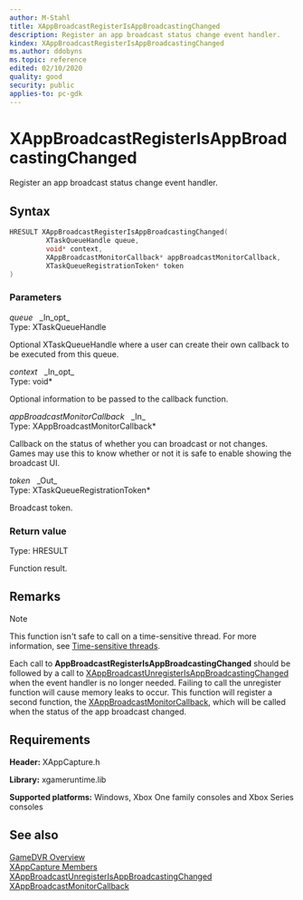 ```yaml
---
author: M-Stahl
title: XAppBroadcastRegisterIsAppBroadcastingChanged
description: Register an app broadcast status change event handler.
kindex: XAppBroadcastRegisterIsAppBroadcastingChanged
ms.author: ddobyns
ms.topic: reference
edited: 02/10/2020
quality: good
security: public
applies-to: pc-gdk
---
```


# XAppBroadcastRegisterIsAppBroadcastingChanged  

Register an app broadcast status change event handler.  

## Syntax  
  
```cpp
HRESULT XAppBroadcastRegisterIsAppBroadcastingChanged(  
         XTaskQueueHandle queue,  
         void* context,  
         XAppBroadcastMonitorCallback* appBroadcastMonitorCallback,  
         XTaskQueueRegistrationToken* token  
)  
```  
  
### Parameters  
  
*queue* &nbsp;&nbsp;\_In\_opt\_  
Type: XTaskQueueHandle  

  
Optional XTaskQueueHandle where a user can create their own callback to be executed from this queue.  


*context* &nbsp;&nbsp;\_In\_opt\_  
Type: void*  

  
Optional information to be passed to the callback function. 


*appBroadcastMonitorCallback* &nbsp;&nbsp;\_In\_  
Type: XAppBroadcastMonitorCallback*  

  
Callback on the status of whether you can broadcast or not changes. Games may use this to know whether or not it is safe to enable showing the broadcast UI.  


*token* &nbsp;&nbsp;\_Out\_  
Type: XTaskQueueRegistrationToken*  

  
Broadcast token.  


  
### Return value
Type: HRESULT
  
Function result.  
  
## Remarks  
  > [!NOTE]
> This function isn't safe to call on a time-sensitive thread. For more information, see [Time-sensitive threads](../../../../system/overviews/time-sensitive-threads.md).  
  
Each call to **AppBroadcastRegisterIsAppBroadcastingChanged** should be followed by a call to [XAppBroadcastUnregisterIsAppBroadcastingChanged](xappbroadcastunregisterisappbroadcastingchanged.md) when the event handler is no longer needed. Failing to call the unregister function will cause memory leaks to occur. This function will register a second function, the [XAppBroadcastMonitorCallback](xappbroadcastmonitorcallback.md), which will be called when the status of the app broadcast changed.
  
## Requirements  
  
**Header:** XAppCapture.h
  
**Library:** xgameruntime.lib
  
**Supported platforms:** Windows, Xbox One family consoles and Xbox Series consoles  
  
## See also  
[GameDVR Overview](../../../../system/overviews/gamedvr-broadcast.md)  
[XAppCapture Members](../xappcapture_members.md)  
[XAppBroadcastUnregisterIsAppBroadcastingChanged](xappbroadcastunregisterisappbroadcastingchanged.md)  
[XAppBroadcastMonitorCallback](xappbroadcastmonitorcallback.md)  